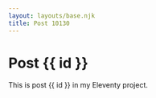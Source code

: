 ```yaml
---
layout: layouts/base.njk
title: Post 10130
---
```


# Post {{ id }}

This is post {{ id }} in my Eleventy project.

